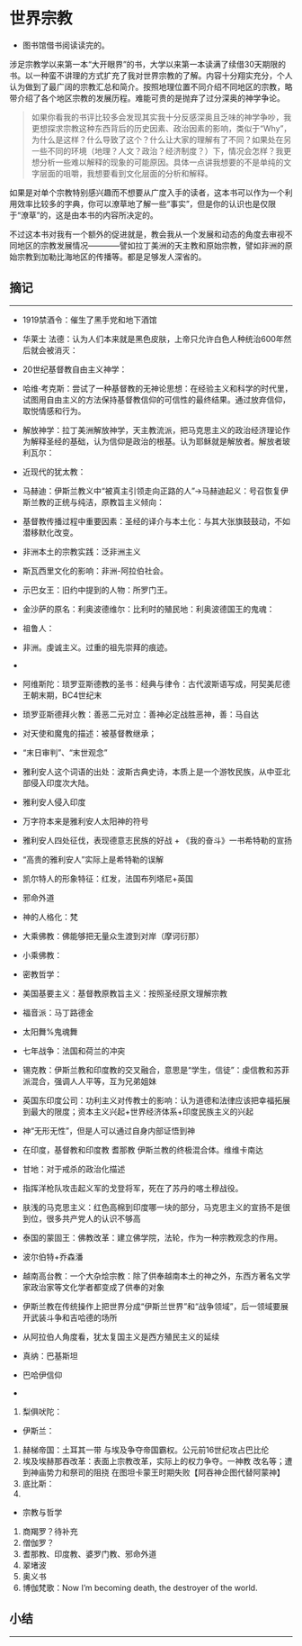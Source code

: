 # 世界宗教

- 图书馆借书阅读读完的。

涉足宗教学以来第一本“大开眼界”的书，大学以来第一本读满了续借30天期限的书。以一种蛮不讲理的方式扩充了我对世界宗教的了解。内容十分翔实充分，个人认为做到了最广阔的宗教汇总和简介。按照地理位置不同介绍不同地区的宗教，略带介绍了各个地区宗教的发展历程。难能可贵的是抛弃了过分深奥的神学争论。

> 如果你看我的书评比较多会发现其实我十分反感深奥且乏味的神学争吵，我更想探求宗教这种东西背后的历史因素、政治因素的影响，类似于“Why”，为什么是这样？什么导致了这个？什么让大家的理解有了不同？如果处在另一些不同的环境（地理？人文？政治？经济制度？）下，情况会怎样？我更想分析一些难以解释的现象的可能原因。具体一点讲我想要的不是单纯的文字层面的咀嚼，我想要看到文化层面的分析和解释。

如果是对单个宗教特别感兴趣而不想要从广度入手的读者，这本书可以作为一个利用效率比较多的字典，你可以潦草地了解一些“事实”，但是你的认识也是仅限于“潦草”的，这是由本书的内容所决定的。

不过这本书对我有一个额外的促进就是，教会我从一个发展和动态的角度去审视不同地区的宗教发展情况————譬如拉丁美洲的天主教和原始宗教，譬如非洲的原始宗教到加勒比海地区的传播等。都是足够发人深省的。

## 摘记
-----


* 1919禁酒令：催生了黑手党和地下酒馆
* 华莱士 法德：认为人们本来就是黑色皮肤，上帝只允许白色人种统治600年然后就会被消灭：
* 20世纪基督教自由主义神学：
* 哈维·考克斯：尝试了一种基督教的无神论思想：在经验主义和科学的时代里，试图用自由主义的方法保持基督教信仰的可信性的最终结果。通过放弃信仰，取悦情感和行为。
* 解放神学：拉丁美洲解放神学，天主教流派，把马克思主义的政治经济理论作为解释圣经的基础，认为信仰是政治的根基。认为耶稣就是解放者。解放者玻利瓦尔：
* 近现代的犹太教：
* 马赫迪：伊斯兰教义中“被真主引领走向正路的人”->马赫迪起义：号召恢复伊斯兰教的正统与纯洁，原教旨主义倾向：
* 基督教传播过程中重要因素：圣经的译介与本土化：与其大张旗鼓鼓动，不如潜移默化改变。
* 非洲本土的宗教实践：泛非洲主义
* 斯瓦西里文化的影响：非洲-阿拉伯社会。
* 示巴女王：旧约中提到的人物：所罗门王。
* 金沙萨的原名：利奥波德维尔：比利时的殖民地：利奥波德国王的鬼魂：
* 祖鲁人：
* 非洲。虔诚主义。过重的祖先崇拜的痕迹。
* 

* 阿维斯陀：琐罗亚斯德教的圣书：经典与律令：古代波斯语写成，阿契美尼德王朝末期，BC4世纪末
* 琐罗亚斯德拜火教：善恶二元对立：善神必定战胜恶神，善：马自达
* 对天使和魔鬼的描述：被基督教继承；
* “末日审判”、“末世观念”
* 雅利安人这个词语的出处：波斯古典史诗，本质上是一个游牧民族，从中亚北部侵入印度次大陆。
* 雅利安人侵入印度
* 万字符本来是雅利安人太阳神的符号
* 雅利安人四处征伐，表现德意志民族的好战 + 《我的奋斗》一书希特勒的宣扬
* “高贵的雅利安人”实际上是希特勒的误解
* 凯尔特人的形象特征：红发，法国布列塔尼+英国
* 邪命外道
* 神的人格化：梵
* 大乘佛教：佛能够把无量众生渡到对岸（摩诃衍那）
* 小乘佛教：
* 密教哲学：
* 美国基要主义：基督教原教旨主义：按照圣经原文理解宗教
* 福音派：马丁路德金
* 太阳舞%鬼魂舞
* 七年战争：法国和荷兰的冲突
* 锡克教：伊斯兰教和印度教的交叉融合，意思是“学生，信徒”：虔信教和苏菲派混合，强调人人平等，互为兄弟姐妹
* 英国东印度公司：功利主义对传教士的影响：认为道德和法律应该把幸福拓展到最大的限度；资本主义兴起+世界经济体系+印度民族主义的兴起
* 神“无形无性”，但是人可以通过自身内部证悟到神
* 在印度，基督教和印度教 耆那教 伊斯兰教的终极混合体。维维卡南达
* 甘地：对于戒杀的政治化描述
* 指挥洋枪队攻击起义军的戈登将军，死在了苏丹的喀土穆战役。
* 肤浅的马克思主义：红色高棉到印度哪一块的部分，马克思主义的宣扬不是很到位，很多共产党人的认识不够高
* 泰国的蒙固王：佛教改革：建立佛学院，法轮，作为一种宗教观念的作用。
* 波尔伯特+乔森潘
* 越南高台教：一个大杂烩宗教：除了供奉越南本土的神之外，东西方著名文学家政治家等文化学者都变成了供奉的对象


* 伊斯兰教在传统操作上把世界分成“伊斯兰世界”和“战争领域”，后一领域要展开武装斗争和吉哈德的场所
* 从阿拉伯人角度看，犹太复国主义是西方殖民主义的延续
* 真纳：巴基斯坦
* 巴哈伊信仰
* 

1. 梨俱吠陀：

* 伊斯兰：

1. 赫梯帝国：土耳其一带 与埃及争夺帝国霸权。公元前16世纪攻占巴比伦
2. 埃及埃赫那吞改革：表面上宗教改革，实际上的权力争夺。一神教 改名等；遭到神庙势力和祭司的阻挠 在图坦卡蒙王时期失败【阿吞神企图代替阿蒙神】
3. 底比斯：
4. 

* 宗教与哲学
1. 商羯罗？待补充
2. 僧伽罗？
3. 耆那教、印度教、婆罗门教、邪命外道
4. 翠堵波
5. 奥义书
6. 博伽梵歌：Now I’m becoming death, the destroyer of the world. 

## 小结
-----

